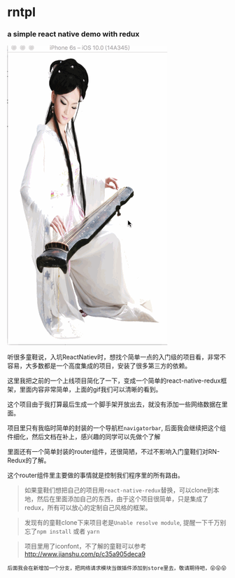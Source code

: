 # rntpl
### a simple react native demo with redux

![](animate.gif)

听很多童鞋说，入坑ReactNatiev时，想找个简单一点的入门级的项目看，非常不容易，大多数都是一个高度集成的项目，安装了很多第三方的依赖。

这里我把之前的一个上线项目简化了一下，变成一个简单的react-native-redux框架，里面内容非常简单，上面的gif我们可以清晰的看到。

这个项目由于我打算最后生成一个脚手架开放出去，就没有添加一些网络数据在里面。

项目里只有我临时简单的封装的一个导航栏`navigatorbar`, 后面我会继续把这个组件细化，然后文档在补上，感兴趣的同学可以先做个了解

里面还有一个简单封装的router组件，还很简陋，不过不影响入门童鞋们对RN-Redux的了解。

这个router组件里主要做的事情就是控制我们程序里的所有路由。

> 如果童鞋们想把自己的项目用`react-native-redux`替换，可以clone到本地，然后在里面添加自己的东西，由于这个项目很简单，只是集成了redux，所有可以放心的定制自己风格的框架。

> 发现有的童鞋clone下来项目老是`Unable resolve module`, 提醒一下千万别忘了`npm install` 或者 `yarn`

> 项目里用了iconfont，不了解的童鞋可以参考 http://www.jianshu.com/p/c35a905deca9

`后面我会在新增加一个分支，把网络请求模块当做插件添加到store里去，敬请期待吧，😝😝😝`